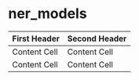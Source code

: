 # ner_models
| First Header  | Second Header |
| ------------- | ------------- |
| Content Cell  | Content Cell  |
| Content Cell  | Content Cell  |
